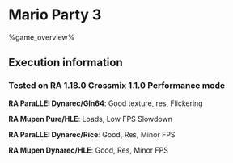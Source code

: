 # Mario Party 3 

%game_overview%

## Execution information

### Tested on RA 1.18.0 Crossmix 1.1.0 Performance mode

**RA ParaLLEl Dynarec/Gln64**: Good texture, res, Flickering

**RA Mupen Pure/HLE**: Loads, Low FPS Slowdown

**RA ParaLLEl Dynarec/Rice**: Good, Res, Minor FPS

**RA Mupen Dynarec/HLE**: Good, Res, Minor FPS